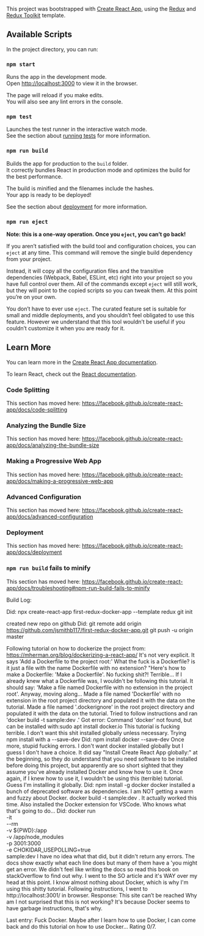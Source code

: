 This project was bootstrapped with [Create React App](https://github.com/facebook/create-react-app), using the [Redux](https://redux.js.org/) and [Redux Toolkit](https://redux-toolkit.js.org/) template.

## Available Scripts

In the project directory, you can run:

### `npm start`

Runs the app in the development mode.<br />
Open [http://localhost:3000](http://localhost:3000) to view it in the browser.

The page will reload if you make edits.<br />
You will also see any lint errors in the console.

### `npm test`

Launches the test runner in the interactive watch mode.<br />
See the section about [running tests](https://facebook.github.io/create-react-app/docs/running-tests) for more information.

### `npm run build`

Builds the app for production to the `build` folder.<br />
It correctly bundles React in production mode and optimizes the build for the best performance.

The build is minified and the filenames include the hashes.<br />
Your app is ready to be deployed!

See the section about [deployment](https://facebook.github.io/create-react-app/docs/deployment) for more information.

### `npm run eject`

**Note: this is a one-way operation. Once you `eject`, you can’t go back!**

If you aren’t satisfied with the build tool and configuration choices, you can `eject` at any time. This command will remove the single build dependency from your project.

Instead, it will copy all the configuration files and the transitive dependencies (Webpack, Babel, ESLint, etc) right into your project so you have full control over them. All of the commands except `eject` will still work, but they will point to the copied scripts so you can tweak them. At this point you’re on your own.

You don’t have to ever use `eject`. The curated feature set is suitable for small and middle deployments, and you shouldn’t feel obligated to use this feature. However we understand that this tool wouldn’t be useful if you couldn’t customize it when you are ready for it.

## Learn More

You can learn more in the [Create React App documentation](https://facebook.github.io/create-react-app/docs/getting-started).

To learn React, check out the [React documentation](https://reactjs.org/).

### Code Splitting

This section has moved here: https://facebook.github.io/create-react-app/docs/code-splitting

### Analyzing the Bundle Size

This section has moved here: https://facebook.github.io/create-react-app/docs/analyzing-the-bundle-size

### Making a Progressive Web App

This section has moved here: https://facebook.github.io/create-react-app/docs/making-a-progressive-web-app

### Advanced Configuration

This section has moved here: https://facebook.github.io/create-react-app/docs/advanced-configuration

### Deployment

This section has moved here: https://facebook.github.io/create-react-app/docs/deployment

### `npm run build` fails to minify

This section has moved here: https://facebook.github.io/create-react-app/docs/troubleshooting#npm-run-build-fails-to-minify


Build Log:

Did:
  npx create-react-app first-redux-docker-app --template redux
  git init

created new repo on github
Did:
  git remote add origin https://github.com/jsmithb117/first-redux-docker-app.git
  git push -u origin master

Following tutorial on how to dockerize the project from:
  https://mherman.org/blog/dockerizing-a-react-app/
  It's not very explicit.  It says 'Add a Dockerfile to the project root:'
    What the fuck is a Dockerfile? is it just a file with the name Dockerfile with no extension?
      "Here's how to make a Dockerfile: 'Make a Dockerfile'.  No fucking shit?!  Terrible...  If I already knew what a Dockerfile was, I wouldn't be following this tutorial.  It should say: 'Make a file named Dockerfile with no extension in the project root'.
  Anyway, moving along...
  Made a file named 'Dockerfile' with no extension in the root project directory and populated it with the data on the tutorial.
  Made a file named '.dockerignore' in the root project directory and populated it with the data on the tutorial.
  Tried to follow instructions and ran 'docker build -t sample:dev .'
    Got error: Command 'docker' not found, but can be installed with:sudo apt install docker.io
    This tutorial is fucking terrible.  I don't want this shit installed globally unless necessary.  Trying npm install with a --save-dev
    Did:
      npm install docker --save-dev
    Once more, stupid fucking errors.  I don't want docker installed globally but I guess I don't have a choice.  It did say "Install Create React App globally:" at the beginning, so they do understand that you need software to be installed before doing this project, but apparently are so short sighted that they assume you've already installed Docker and know how to use it.  Once again, if I knew how to use it, I wouldn't be using this (terrible) tutorial.  Guess I'm installing it globally.
    Did:
      npm install -g docker
        docker installed a bunch of deprecated software as dependencies.  I am NOT getting a warm and fuzzy about Docker.
      docker build -t sample:dev .
        It actually worked this time.
      Also installed the Docker extension for VSCode.  Who knows what that's going to do...
      Did:
        docker run \
          -it \
          --rm \
          -v ${PWD}:/app \
          -v /app/node_modules \
          -p 3001:3000 \
          -e CHOKIDAR_USEPOLLING=true \
          sample:dev
      I have no idea what that did, but it didn't return any errors.
        The docs show exactly what each line does but many of them have a 'you might get an error. We didn't feel like writing the docs so read this book on stackOverflow to find out why.
          I went to the SO article and it's WAY over my head at this point.  I know almost nothing about Docker, which is why I'm using this shitty tutorial.
  Following instructions, I went to http://localhost:3001/  in browser.  Response: This site can’t be reached
    Why am I not surprised that this is not working?  It's because Docker seems to have garbage instructions, that's why.

  Last entry:
    Fuck Docker.  Maybe after I learn how to use Docker, I can come back and do this tutorial on how to use Docker...  Rating 0/7.
